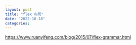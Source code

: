 ```yaml
---
layout: post
title: "flex 布局"
date: "2022-10-18"
categories: 
---
```

<p><a href="https://www.ruanyifeng.com/blog/2015/07/flex-grammar.html">https://www.ruanyifeng.com/blog/2015/07/flex-grammar.html</a></p>

<p>&nbsp;</p>

<p>&nbsp;</p>

